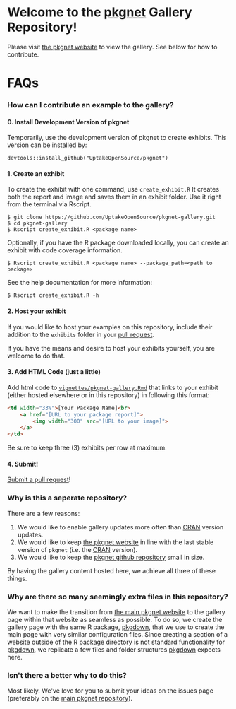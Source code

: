 # Welcome to the [pkgnet](https://uptakeopensource.github.io/pkgnet/index.html) Gallery Repository!

Please visit [the pkgnet website](https://uptakeopensource.github.io/pkgnet/index.html) to view the gallery. See below for how to contribute.

# FAQs

### How can I contribute an example to the gallery? 

#### 0. Install Development Version of pkgnet

Temporarily, use the development version of pkgnet to create exhibits.  This version can be installed by: 
```
devtools::install_github("UptakeOpenSource/pkgnet")	
```

#### 1. Create an exhibit

To create the exhibit with one command, use `create_exhibit.R` It creates both the report and image and saves them in an exhibit folder.  Use it right from the terminal via Rscript. 

```console
$ git clone https://github.com/UptakeOpenSource/pkgnet-gallery.git
$ cd pkgnet-gallery
$ Rscript create_exhibit.R <package name>
```

Optionally, if you have the R package downloaded locally, you can create an exhibit with code coverage information.

```console
$ Rscript create_exhibit.R <package name> --package_path=<path to package>
```

See the help documentation for more information: 
```console
$ Rscript create_exhibit.R -h
```

#### 2. Host your exhibit
If you would like to host your examples on this repository, include their addition to the `exhibits` folder in your [pull request](https://help.github.com/en/articles/creating-a-pull-request).

If you have the means and desire to host your exhibits yourself, you are welcome to do that.

#### 3. Add HTML Code (just a little)
Add html code to [`vignettes/pkgnet-gallery.Rmd`](vignettes/pkgnet-gallery.Rmd) that links to your exhibit (either hosted elsewhere or in this repository) in following this format:

```HTML
<td width="33%">[Your Package Name]<br>
	<a href="[URL to your package report]">
		<img width="300" src="[URL to your image]">
	</a>
</td>
```

Be sure to keep three (3) exhibits per row at maximum. 

#### 4. Submit!
[Submit a pull request](https://help.github.com/en/articles/creating-a-pull-request)!

### Why is this a seperate repository? 
There are a few reasons:     
1. We would like to enable gallery updates more often than  [CRAN](https://CRAN.R-project.org/package=pkgnet) version updates.   
2. We would like to keep [the pkgnet website](https://uptakeopensource.github.io/pkgnet/index.html) in line with the last stable version of `pkgnet` (i.e. the [CRAN](https://CRAN.R-project.org/package=pkgnet) version).   
3. We would like to keep the [pkgnet github repository](https://github.com/UptakeOpenSource/pkgnet) small in size. 

By having the gallery content hosted here, we achieve all three of these things.

### Why are there so many seemingly extra files in this repository?
We want to make the transition from [the main pkgnet website](https://uptakeopensource.github.io/pkgnet/index.html) to the gallery page within that website as seamless as possible.  To do so, we create the gallery page with the same R package, [pkgdown](https://pkgdown.r-lib.org/index.html), that we use to create the main page with very similar configuration files. Since creating a section of a website outside of the R package directory is not standard functionality for [pkgdown](https://pkgdown.r-lib.org/index.html), we replicate a few files and folder structures [pkgdown](https://pkgdown.r-lib.org/index.html) expects here. 

### Isn't there a better why to do this?
Most likely.  We've love for you to submit your ideas on the issues page (preferably on the [main pkgnet repository](https://github.com/UptakeOpenSource/pkgnet/issues)). 
